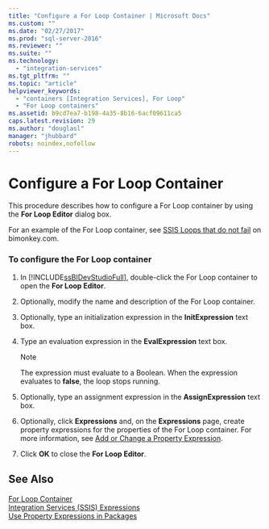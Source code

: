 ```yaml
---
title: "Configure a For Loop Container | Microsoft Docs"
ms.custom: ""
ms.date: "02/27/2017"
ms.prod: "sql-server-2016"
ms.reviewer: ""
ms.suite: ""
ms.technology: 
  - "integration-services"
ms.tgt_pltfrm: ""
ms.topic: "article"
helpviewer_keywords: 
  - "containers [Integration Services], For Loop"
  - "For Loop containers"
ms.assetid: b9cd7ea7-b198-4a35-8b16-6acf09611ca5
caps.latest.revision: 29
ms.author: "douglasl"
manager: "jhubbard"
robots: noindex,nofollow
---
```

# Configure a For Loop Container
  This procedure describes how to configure a For Loop container by using the **For Loop Editor** dialog box.  
  
 For an example of the For Loop container, see [SSIS Loops that do not fail](http://go.microsoft.com/fwlink/?LinkId=240295) on bimonkey.com.  
  
### To configure the For Loop container  
  
1.  In [!INCLUDE[ssBIDevStudioFull](../a9notintoc/includes/ssbidevstudiofull-md.md)], double-click the For Loop container to open the **For Loop Editor**.  
  
2.  Optionally, modify the name and description of the For Loop container.  
  
3.  Optionally, type an initialization expression in the **InitExpression** text box.  
  
4.  Type an evaluation expression in the **EvalExpression** text box.  
  
    > [!NOTE]  
    >  The expression must evaluate to a Boolean. When the expression evaluates to **false**, the loop stops running.  
  
5.  Optionally, type an assignment expression in the **AssignExpression** text box.  
  
6.  Optionally, click **Expressions** and, on the **Expressions** page, create property expressions for the properties of the For Loop container. For more information, see [Add or Change a Property Expression](../integration-services/expressions/add-or-change-a-property-expression.md).  
  
7.  Click **OK** to close the **For Loop Editor**.  
  
## See Also  
 [For Loop Container](../integration-services/control-flow/for-loop-container.md)   
 [Integration Services &#40;SSIS&#41; Expressions](../integration-services/expressions/integration-services-ssis-expressions.md)   
 [Use Property Expressions in Packages](../integration-services/expressions/use-property-expressions-in-packages.md)  
  
  